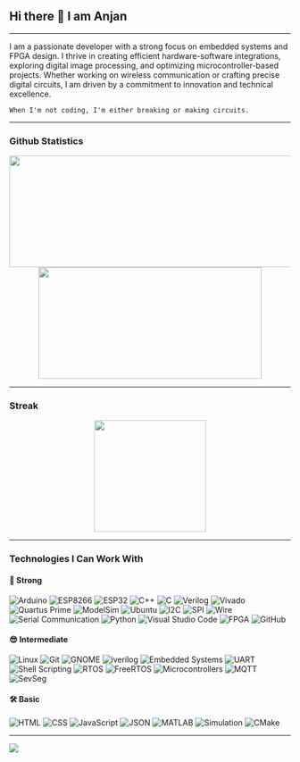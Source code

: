 ## Hi there 👋 I am Anjan

---
I am a passionate developer with a strong focus on embedded systems and FPGA design. I thrive in creating efficient hardware-software integrations, exploring digital image processing, and optimizing microcontroller-based projects. Whether working on wireless communication or crafting precise digital circuits, I am driven by a commitment to innovation and technical excellence.

`When I'm not coding, I'm either breaking or making circuits.`

___
### Github Statistics

<div align="center">
  <img height="200em" width = "550em" src="https://github-readme-stats-eight-theta.vercel.app/api?username=ItzzInfinity&show_icons=true&theme=dracula&include_all_commits=true&count_private=true"/>
  <img height="200em" width = "400em"  src="https://github-readme-stats.vercel.app/api/top-langs/?username=ItzzInfinity&theme=dracula&show_icons=true&layout=compact"/>
  </div
<!--   <div align="center">
<!--   <img height="200em" width = "1000em" src="https://github-profile-trophy.vercel.app/?username=ItzzInfinity&title=Commit,Followers,Stars,Repositories,PullRequest&theme=flat&margin-w=15"/> -->
<!-- </div> --> 

<!--![ItzzInfinity's Tropihes](https://github-profile-trophy.vercel.app/?username=ItzzInfinity&title=Commit,Followers,Stars,Repositories,PullRequest&theme=flat&margin-w=15) -->
___

### Streak

<div align="center">
   <img height="200em" src="https://github-readme-streak-stats.herokuapp.com/?user=Itzzinfinity&theme=dracula&show_icons=true&layout=compact"/><br>
</div>


___
### Technologies I Can Work With

#### 💪 Strong
![Arduino](https://img.shields.io/badge/-Arduino-00979D?style=flat&logo=arduino&logoColor=white)
![ESP8266](https://img.shields.io/badge/-ESP8266-000000?style=flat&logo=esp8266&logoColor=white)
![ESP32](https://img.shields.io/badge/ESP32-gray?style=flat)
![C++](https://img.shields.io/badge/-C++-00599C?style=flat&logo=cplusplus&logoColor=white)
![C](https://img.shields.io/badge/-C-A8B9CC?style=flat&logo=c&logoColor=black)
![Verilog](https://img.shields.io/badge/-Verilog-187bcd?style=flat&logo=verilog&logoColor=white)
![Vivado](https://img.shields.io/badge/-Vivado-007ACC?style=flat&logo=xilinx&logoColor=white)
![Quartus Prime](https://img.shields.io/badge/-Quartus_Prime-0071C5?style=flat&logo=intel&logoColor=white)
![ModelSim](https://img.shields.io/badge/-ModelSim-3DDC84?style=flat&logo=modelsim&logoColor=white)
![Ubuntu](https://img.shields.io/badge/Ubuntu-E95420?style=flat&logo=ubuntu&logoColor=white)
![I2C](https://img.shields.io/badge/-I2C-4CAF50?style=flat&logo=i2c&logoColor=white)
![SPI](https://img.shields.io/badge/-SPI-FF5722?style=flat&logo=spi&logoColor=white)
![Wire](https://img.shields.io/badge/-Wire-FFCC00?style=flat&logo=arduino&logoColor=white)
![Serial Communication](https://img.shields.io/badge/-Serial_Communication-FF9900?style=flat&logo=serial&logoColor=white)
![Python](https://img.shields.io/badge/-Python-3776AB?style=flat&logo=python&logoColor=white)
![Visual Studio Code](https://img.shields.io/badge/Visual%20Studio%20Code-0078d7.svg?style=flat&logo=visual-studio-code&logoColor=white)
![FPGA](https://img.shields.io/badge/-FPGA-009688?style=flat&logo=fpga&logoColor=white)
![GitHub](https://img.shields.io/badge/-GitHub-181717?style=flat&logo=github&logoColor=white)

#### 😎 Intermediate
![Linux](https://img.shields.io/badge/-Linux-FCC624?style=flat&logo=linux&logoColor=black)
![Git](https://img.shields.io/badge/-Git-F05032?style=flat&logo=git&logoColor=white)
![GNOME](https://img.shields.io/badge/GNOME-4A86CF.svg?style=flat&logo=GNOME&logoColor=white)
![iverilog](https://img.shields.io/badge/-iverilog-green.svg) 
![Embedded Systems](https://img.shields.io/badge/-Embedded_Systems-007ACC?style=flat&logo=embedded&logoColor=white)
![UART](https://img.shields.io/badge/-UART-FFC107?style=flat&logo=uart&logoColor=black)
![Shell Scripting](https://img.shields.io/badge/-Shell_Scripting-4EAA25?style=flat&logo=gnu-bash&logoColor=white)
![RTOS](https://img.shields.io/badge/-RTOS-007ACC?style=flat&logo=rtos&logoColor=white)
![FreeRTOS](https://img.shields.io/badge/-FreeRTOS-003B57?style=flat&logo=freertos&logoColor=white)
![Microcontrollers](https://img.shields.io/badge/-Microcontrollers-009688?style=flat&logo=electronics&logoColor=white)
![MQTT](https://img.shields.io/badge/-MQTT-660066?style=flat&logo=mqtt&logoColor=white)
![SevSeg](https://img.shields.io/badge/-SevSeg-FF5733?style=flat&logo=arduino&logoColor=white)

#### 🛠️ Basic
![HTML](https://img.shields.io/badge/-HTML-E34F26?style=flat&logo=html5&logoColor=white)
![CSS](https://img.shields.io/badge/-CSS-1572B6?style=flat&logo=css3&logoColor=white)
![JavaScript](https://img.shields.io/badge/-JavaScript-F7DF1E?style=flat-square&logo=javascript&logoColor=black)
![JSON](https://img.shields.io/badge/-JSON-000000?style=flat&logo=json&logoColor=white)
![MATLAB](https://img.shields.io/badge/-MATLAB-0076A8?style=flat&logo=matlab&logoColor=white)
![Simulation](https://img.shields.io/badge/-Simulation-1E90FF?style=flat&logo=simulation&logoColor=white)
![CMake](https://img.shields.io/badge/CMake-%23008FBA.svg?style=flat&logo=cmake&logoColor=white)

___
[![](https://visitcount.itsvg.in/api?id=ItzzInfinity&label=Profile%20Views&color=0&icon=1&pretty=false)](https://visitcount.itsvg.in)

